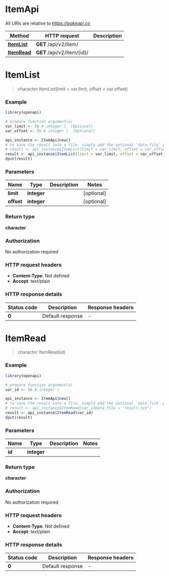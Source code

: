 # ItemApi

All URIs are relative to *https://pokeapi.co*

Method | HTTP request | Description
------------- | ------------- | -------------
[**ItemList**](ItemApi.md#ItemList) | **GET** /api/v2/item/ | 
[**ItemRead**](ItemApi.md#ItemRead) | **GET** /api/v2/item/{id}/ | 


# **ItemList**
> character ItemList(limit = var.limit, offset = var.offset)



### Example
```R
library(openapi)

# prepare function argument(s)
var_limit <- 56 # integer |  (Optional)
var_offset <- 56 # integer |  (Optional)

api_instance <- ItemApi$new()
# to save the result into a file, simply add the optional `data_file` parameter, e.g.
# result <- api_instance$ItemList(limit = var_limit, offset = var_offsetdata_file = "result.txt")
result <- api_instance$ItemList(limit = var_limit, offset = var_offset)
dput(result)
```

### Parameters

Name | Type | Description  | Notes
------------- | ------------- | ------------- | -------------
 **limit** | **integer**|  | [optional] 
 **offset** | **integer**|  | [optional] 

### Return type

**character**

### Authorization

No authorization required

### HTTP request headers

 - **Content-Type**: Not defined
 - **Accept**: text/plain

### HTTP response details
| Status code | Description | Response headers |
|-------------|-------------|------------------|
| **0** | Default response |  -  |

# **ItemRead**
> character ItemRead(id)



### Example
```R
library(openapi)

# prepare function argument(s)
var_id <- 56 # integer | 

api_instance <- ItemApi$new()
# to save the result into a file, simply add the optional `data_file` parameter, e.g.
# result <- api_instance$ItemRead(var_iddata_file = "result.txt")
result <- api_instance$ItemRead(var_id)
dput(result)
```

### Parameters

Name | Type | Description  | Notes
------------- | ------------- | ------------- | -------------
 **id** | **integer**|  | 

### Return type

**character**

### Authorization

No authorization required

### HTTP request headers

 - **Content-Type**: Not defined
 - **Accept**: text/plain

### HTTP response details
| Status code | Description | Response headers |
|-------------|-------------|------------------|
| **0** | Default response |  -  |

